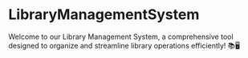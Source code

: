 # LibraryManagementSystem
Welcome to our Library Management System, a comprehensive tool designed to organize and streamline library operations efficiently! 📚🖥️
